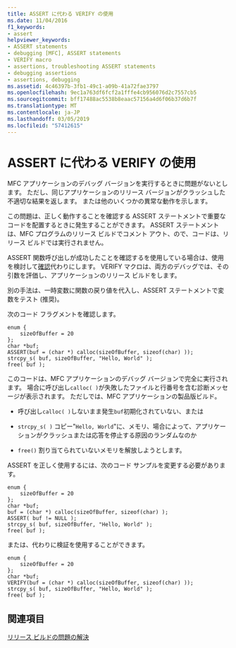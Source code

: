 ```yaml
---
title: ASSERT に代わる VERIFY の使用
ms.date: 11/04/2016
f1_keywords:
- assert
helpviewer_keywords:
- ASSERT statements
- debugging [MFC], ASSERT statements
- VERIFY macro
- assertions, troubleshooting ASSERT statements
- debugging assertions
- assertions, debugging
ms.assetid: 4c46397b-3fb1-49c1-a09b-41a72fae3797
ms.openlocfilehash: 9ec1a763df6fcf2a1fffe4cb956076d2c7557cb5
ms.sourcegitcommit: bff17488ac5538b8eaac57156a4d6f06b37d6b7f
ms.translationtype: MT
ms.contentlocale: ja-JP
ms.lasthandoff: 03/05/2019
ms.locfileid: "57412615"
---
```

# <a name="using-verify-instead-of-assert"></a>ASSERT に代わる VERIFY の使用

MFC アプリケーションのデバッグ バージョンを実行するときに問題がないとします。 ただし、同じアプリケーションのリリース バージョンがクラッシュした不適切な結果を返します。 または他のいくつかの異常な動作を示します。

この問題は、正しく動作することを確認する ASSERT ステートメントで重要なコードを配置するときに発生することができます。 ASSERT ステートメントは、MFC プログラムのリリース ビルドでコメント アウト、ので、コードは、リリース ビルドでは実行されません。

ASSERT 関数呼び出しが成功したことを確認するを使用している場合は、使用を検討して[確認](../../mfc/reference/diagnostic-services.md#verify)代わりにします。 VERIFY マクロは、両方のデバッグでは、その引数を評価し、アプリケーションのリリース ビルドをします。

別の手法は、一時変数に関数の戻り値を代入し、ASSERT ステートメントで変数をテスト (推奨)。

次のコード フラグメントを確認します。

```
enum {
    sizeOfBuffer = 20
};
char *buf;
ASSERT(buf = (char *) calloc(sizeOfBuffer, sizeof(char) ));
strcpy_s( buf, sizeOfBuffer, "Hello, World" );
free( buf );
```

このコードは、MFC アプリケーションのデバッグ バージョンで完全に実行されます。 場合に呼び出し`calloc( )`が失敗したファイルと行番号を含む診断メッセージが表示されます。 ただしでは、MFC アプリケーションの製品版ビルド。

- 呼び出し`calloc( )`しないまま発生`buf`初期化されていない、または

- `strcpy_s( )` コピー"`Hello, World`"に、メモリ、場合によって、アプリケーションがクラッシュまたは応答を停止する原因のランダムなのか

- `free()` 割り当てられていないメモリを解放しようとします。

ASSERT を正しく使用するには、次のコード サンプルを変更する必要があります。

```
enum {
    sizeOfBuffer = 20
};
char *buf;
buf = (char *) calloc(sizeOfBuffer, sizeof(char) );
ASSERT( buf != NULL );
strcpy_s( buf, sizeOfBuffer, "Hello, World" );
free( buf );
```

または、代わりに検証を使用することができます。

```
enum {
    sizeOfBuffer = 20
};
char *buf;
VERIFY(buf = (char *) calloc(sizeOfBuffer, sizeof(char) ));
strcpy_s( buf, sizeOfBuffer, "Hello, World" );
free( buf );
```

## <a name="see-also"></a>関連項目

[リリース ビルドの問題の解決](../../build/reference/fixing-release-build-problems.md)
